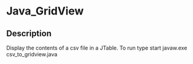 # Java_GridView



## Description

Display the contents of a csv file in a JTable.  To run type start javaw.exe csv_to_gridview.java

